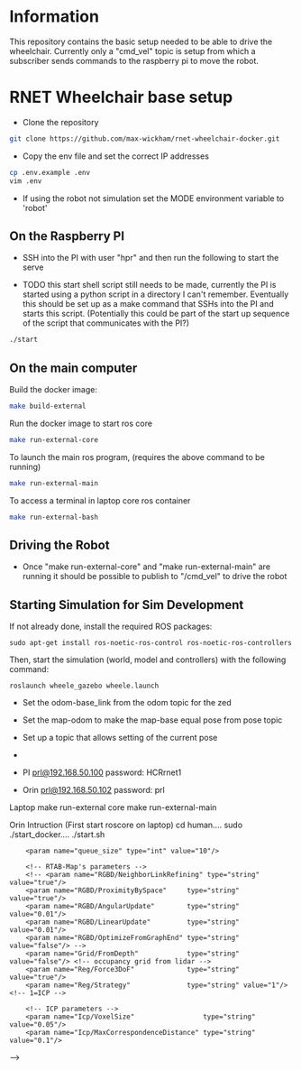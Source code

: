 # Information

This repository contains the basic setup needed to be able to drive the wheelchair. Currently only a "cmd_vel" topic is setup from which a subscriber sends commands to the raspberry pi to move the robot.

# RNET Wheelchair base setup

- Clone the repository
```bash
git clone https://github.com/max-wickham/rnet-wheelchair-docker.git

```

- Copy the env file and set the correct IP addresses
```bash
cp .env.example .env
vim .env
```

- If using the robot not simulation set the MODE environment variable to 'robot'

## On the Raspberry PI
- SSH into the PI with user "hpr" and then run the following to start the serve

- TODO this start shell script still needs to be made, currently the PI is started using a python script in a directory I can't remember. Eventually this should be set up as a make command that SSHs into the PI and starts this script. (Potentially this could be part of the start up sequence of the script that communicates with the PI?)

```bash
./start
```

## On the main computer
Build the docker image:
```bash
make build-external
```
Run the docker image to start ros core
```bash
make run-external-core
```
To launch the main ros program, (requires the above command to be running)
```bash
make run-external-main
```
To access a terminal in laptop core ros container
```bash
make run-external-bash
```

## Driving the Robot

- Once "make run-external-core" and "make run-external-main" are running it should be possible to publish to "/cmd_vel" to drive the robot



## Starting Simulation for Sim Development

If not already done, install the required ROS packages:
```
sudo apt-get install ros-noetic-ros-control ros-noetic-ros-controllers
```

Then, start the simulation (world, model and controllers) with the following command:

```
roslaunch wheele_gazebo wheele.launch
```



- Set the odom-base_link from the odom topic for the zed
- Set the map-odom to make the map-base equal pose from pose topic

- Set up a topic that allows setting of the current pose
-


- PI  prl@192.168.50.100 password: HCRrnet1
- Orin prl@192.168.50.102 password: prl

Laptop
make run-external core
make run-external-main

Orin Intruction (First start roscore on laptop)
cd human....
sudo ./start_docker....
./start.sh






<!--
    <node name="rtabmap" pkg="rtabmap_ros" type="rtabmap" output="screen" args="--delete_db_on_start">
        <param name="frame_id" type="string" value="base_link"/>

        <param name="subscribe_depth" type="bool" value="false"/>
        <param name="subscribe_rgbd" type="bool" value="false"/>
        <param name="subscribe_scan" type="bool" value="true"/>

        <remap from="odom" to="/odom"/>
        <remap from="scan" to="/scan"/>
        <!-- <remap from="rgbd_image" to="rgbd_image"/> -->

        <param name="queue_size" type="int" value="10"/>

        <!-- RTAB-Map's parameters -->
        <!-- <param name="RGBD/NeighborLinkRefining" type="string" value="true"/>
        <param name="RGBD/ProximityBySpace"     type="string" value="true"/>
        <param name="RGBD/AngularUpdate"        type="string" value="0.01"/>
        <param name="RGBD/LinearUpdate"         type="string" value="0.01"/>
        <param name="RGBD/OptimizeFromGraphEnd" type="string" value="false"/> -->
        <param name="Grid/FromDepth"            type="string" value="false"/> <!-- occupancy grid from lidar -->
        <param name="Reg/Force3DoF"             type="string" value="true"/>
        <param name="Reg/Strategy"              type="string" value="1"/> <!-- 1=ICP -->

        <!-- ICP parameters -->
        <param name="Icp/VoxelSize"                 type="string" value="0.05"/>
        <param name="Icp/MaxCorrespondenceDistance" type="string" value="0.1"/>
  </node> -->
